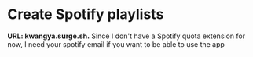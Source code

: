 # Create Spotify playlists
**URL: kwangya.surge.sh.**
Since I don't have a Spotify quota extension for now, I need your spotify email if you want to be able to use the app
